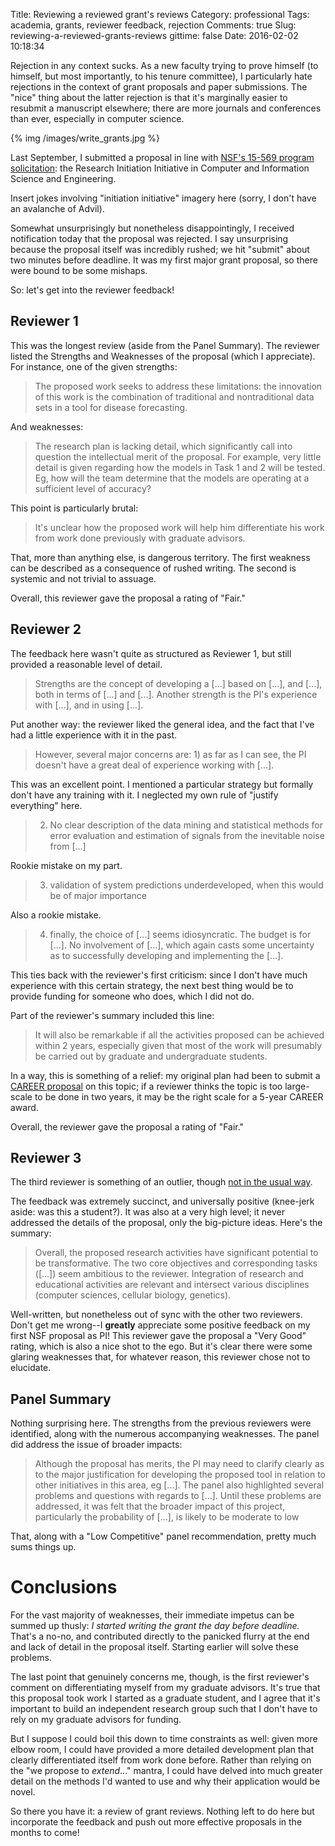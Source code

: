 Title: Reviewing a reviewed grant's reviews
Category: professional
Tags: academia, grants, reviewer feedback, rejection
Comments: true
Slug: reviewing-a-reviewed-grants-reviews
gittime: false
Date: 2016-02-02 10:18:34

Rejection in any context sucks. As a new faculty trying to prove himself (to himself, but most importantly, to his tenure committee), I particularly hate rejections in the context of grant proposals and paper submissions. The "nice" thing about the latter rejection is that it's marginally easier to resubmit a manuscript elsewhere; there are more journals and conferences than ever, especially in computer science.

{% img /images/write_grants.jpg %}

Last September, I submitted a proposal in line with [NSF's 15-569 program solicitation](http://www.nsf.gov/pubs/2015/nsf15569/nsf15569.htm): the Research Initiation Initiative in Computer and Information Science and Engineering.

Insert jokes involving "initiation initiative" imagery here (sorry, I don't have an avalanche of Advil).

Somewhat unsurprisingly but nonetheless disappointingly, I received notification today that the proposal was rejected. I say unsurprising because the proposal itself was incredibly rushed; we hit "submit" about two minutes before deadline. It was my first major grant proposal, so there were bound to be some mishaps.

So: let's get into the reviewer feedback!

## Reviewer 1

This was the longest review (aside from the Panel Summary). The reviewer listed the Strengths and Weaknesses of the proposal (which I appreciate). For instance, one of the given strengths:

> The proposed work seeks to address these limitations: the innovation of this work is the combination of traditional and nontraditional data sets in a tool for disease forecasting.

And weaknesses:

> The research plan is lacking detail, which significantly call into question the intellectual merit of the proposal. For example, very little detail is given regarding how the models in Task 1 and 2 will be tested. Eg, how will the team determine that the models are operating at a sufficient level of accuracy?

This point is particularly brutal:

 > It's unclear how the proposed work will help him differentiate his work from work done previously with graduate advisors.

That, more than anything else, is dangerous territory. The first weakness can be described as a consequence of rushed writing. The second is systemic and not trivial to assuage.

Overall, this reviewer gave the proposal a rating of "Fair."

## Reviewer 2

The feedback here wasn't quite as structured as Reviewer 1, but still provided a reasonable level of detail.

> Strengths are the concept of developing a [...] based on [...], and [...], both in terms of [...] and [...]. Another strength is the PI's experience with [...], and in using [...].

Put another way: the reviewer liked the general idea, and the fact that I've had a little experience with it in the past.

> However, several major concerns are: 1) as far as I can see, the PI doesn't have a great deal of experience working with [...].

This was an excellent point. I mentioned a particular strategy but formally don't have any training with it. I neglected my own rule of "justify everything" here.

> 2) No clear description of the data mining and statistical methods for error evaluation and estimation of signals from the inevitable noise from [...]

Rookie mistake on my part.

> 3) validation of system predictions underdeveloped, when this would be of major importance

Also a rookie mistake.

> 4) finally, the choice of [...] seems idiosyncratic. The budget is for [...]. No involvement of [...], which again casts some uncertainty as to successfully developing and implementing the [...].

This ties back with the reviewer's first criticism: since I don't have much experience with this certain strategy, the next best thing would be to provide funding for someone who does, which I did not do.

Part of the reviewer's summary included this line:

> It will also be remarkable if all the activities proposed can be achieved within 2 years, especially given that most of the work will presumably be carried out by graduate and undergraduate students.

In a way, this is something of a relief: my original plan had been to submit a [CAREER proposal](http://www.nsf.gov/pubs/2015/nsf15555/nsf15555.htm) on this topic; if a reviewer thinks the topic is too large-scale to be done in two years, it may be the right scale for a 5-year CAREER award.

Overall, the reviewer gave the proposal a rating of "Fair."

## Reviewer 3

The third reviewer is something of an outlier, though [not in the usual way](https://www.youtube.com/watch?v=-VRBWLpYCPY).

The feedback was extremely succinct, and universally positive (knee-jerk aside: was this a student?). It was also at a very high level; it never addressed the details of the proposal, only the big-picture ideas. Here's the summary:

> Overall, the proposed research activities have significant potential to be transformative. The two core objectives and corresponding tasks ([...]) seem ambitious to the reviewer. Integration of research and educational activities are relevant and intersect various disciplines (computer sciences, cellular biology, genetics).

Well-written, but nonetheless out of sync with the other two reviewers. Don't get me wrong--I **greatly** appreciate some positive feedback on my first NSF proposal as PI! This reviewer gave the proposal a "Very Good" rating, which is also a nice shot to the ego. But it's clear there were some glaring weaknesses that, for whatever reason, this reviewer chose not to elucidate.

## Panel Summary

Nothing surprising here. The strengths from the previous reviewers were identified, along with the numerous accompanying weaknesses. The panel did address the issue of broader impacts:

> Although the proposal has merits, the PI may need to clarify clearly as to the major justification for developing the proposed tool in relation to other initiatives in this area, eg [...]. The panel also highlighted several problems and questions with regards to [...]. Until these problems are addressed, it was felt that the broader impact of this project, particularly the probability of [...], is likely to be moderate to low

That, along with a "Low Competitive" panel recommendation, pretty much sums things up.

# Conclusions

For the vast majority of weaknesses, their immediate impetus can be summed up thusly: *I started writing the grant the day before deadline.* That's a no-no, and contributed directly to the panicked flurry at the end and lack of detail in the proposal itself. Starting earlier will solve these problems.

The last point that genuinely concerns me, though, is the first reviewer's comment on differentiating myself from my graduate advisors. It's true that this proposal took work I started as a graduate student, and I agree that it's important to build an independent research group such that I don't have to rely on my graduate advisors for funding.

But I suppose I could boil this down to time constraints as well: given more elbow room, I could have provided a more detailed development plan that clearly differentiated itself from work done before. Rather than relying on the "we propose to *extend*..." mantra, I could have delved into much greater detail on the methods I'd wanted to use and why their application would be novel.

So there you have it: a review of grant reviews. Nothing left to do here but incorporate the feedback and push out more effective proposals in the months to come!
